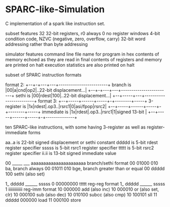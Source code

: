 # SPARC-like-Simulation
C implementation of a spark like instruction set.

subset features
  32 32-bit registers, r0 always 0
  no register windows
  4-bit condition code, NZVC (negative, zero, overflow, carry)
  32-bit word addressing rather than byte addressing

simulator features
  command line file name for program in hex
  contents of memory echoed as they are read in
  final contents of registers and memory are printed on halt
  execution statistics are also printed on halt

subset of SPARC instruction formats

format 2:
                +--+-+---+---+------------------------+
branch is       |00|a|cnd|op2|..22-bit displacement...|
                +--+-+---+---+------------------------+
sethi is        |00|rdest|100|..22-bit displacement...|
                +--+-----+---+------------------------+
format 3:
                +--+-----+------+-----+-+--------+-----+
3-register is   |1x|rdest|.op3..|rsrc1|0|asi/fpop|rsrc2|
                +--+-----+------+-----+-+--------+-----+
immediate is    |1x|rdest|.op3..|rsrc1|1|signed 13-bit |
                +--+-----+------+-----+-+--------------+

ten SPARC-like instructions, with some having 3-register as well
as register-immediate forms

  aa..a is 22-bit signed displacement or sethi constant
  ddddd is 5-bit rdest register specifier
  sssss is 5-bit rsrc1 register specifier
  ttttt is 5-bit rsrc2 register specifier
  ii.ii is 13-bit signed immediate value

  00 _____ ___ aaaaaaaaaaaaaaaaaaaaaa   branch/sethi format
  00 01000 010                          ba, branch always
  00 01011 010                          bge, branch greater than or equal
  00 ddddd 100                          sethi    (also set)

  1_ ddddd ______ sssss 0 00000000 ttttt   reg-reg format
  1_ ddddd ______ sssss 1 iiiiiiiiiiiii    reg-imm format
  10       000000                          add   (also inc)
  10       000010                          or    (also set, clr)
  10       000100                          sub   (also dec)
  10       010100                          subcc (also cmp)
  10       100101                          sll
  11 ddddd 000000                          load
  11       000100                          store
